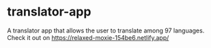 # translator-app

A translator app that allows the user to translate among 97 languages. Check it out on https://relaxed-moxie-154be6.netlify.app/
